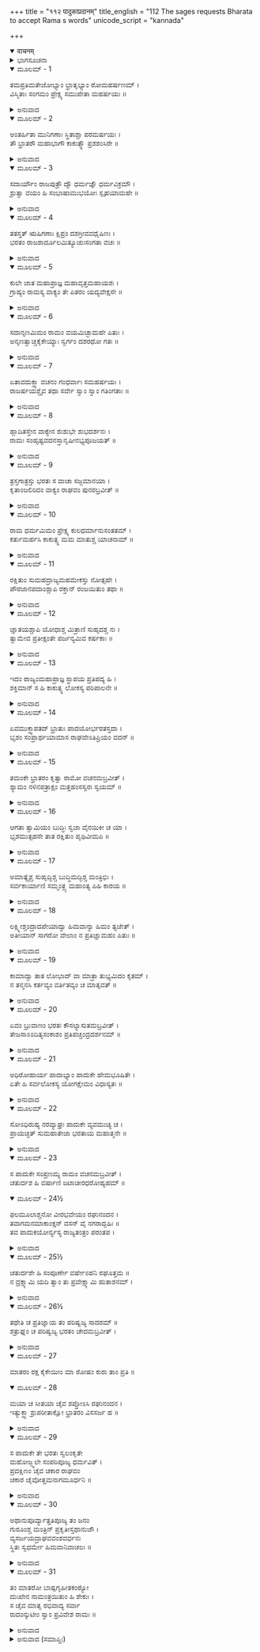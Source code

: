 +++
title = "११२ पादुकाप्रदानम्"
title_english = "112 The sages requests Bharata to accept Rama s words"
unicode_script = "kannada"

+++
<details open><summary>वाचनम्</summary>

<div class="audioEmbed"  caption="श्रीराम-हरिसीताराममूर्ति-घनपाठिभ्यां वचनम्" src="https://archive.org/download/Ramayana-recitation-Sriram-harisItArAmamUrti-Ghanapaati-v2/Kanda_2/Kanda_2_AYK-112-Padukaa_Pradaanam.mp3"></div>
</details>



<details><summary>ಭಾಗಸೂಚನಾ</summary>

ಶ್ರೀರಾಮನ ಆಜ್ಞೆಯಂತೆ ಅಯೋಧ್ಯೆಗೆ ಹಿಂದಿರುಗಲು ಋಷಿಗಳೂ ಭರತನಿಗೆ ಸಲಹೆ ನೀಡಿದುದು, ಪುನಃ ಭರತನು ಶ್ರೀರಾಮನ ಪಾದಗಳಲ್ಲಿ ಬಿದ್ದು ಅಯೋಧ್ಯೆಗೆ ಹಿಂದಿರುಗುವಂತೆ ಬೇಡಿಕೊಂಡುದು, ಶ್ರೀರಾಮನು ತನ್ನ ಪಾದುಕೆಗಳನ್ನು ಕೊಟ್ಟು ಸಮಾಧಾನಗೊಳಿಸಿ ಎಲ್ಲರನ್ನೂ ಕಳುಹಿಸಿಕೊಟ್ಟುದು
</details>

<details open><summary>ಮೂಲಮ್ - 1</summary>

ತಮಪ್ರತಿಮತೇಜೋಭ್ಯಾಂ ಭ್ರಾತೃಭ್ಯಾಂ ರೋಮಹರ್ಷಣಮ್ ।  
ವಿಸ್ಮಿತಾಃ ಸಂಗಮಂ ಪ್ರೇಕ್ಷ್ಯ ಸಮುಪೇತಾ ಮಹರ್ಷಯಃ ॥
</details>

<details><summary>ಅನುವಾದ</summary>

ಆ ಅನುಪಮ ತೇಜಸ್ವೀ ಸಹೋದರರ ಆ ರೋಮಾಂಚಕಾರಿ ಸಮಾಗಮವನ್ನು ನೋಡಿ ಅಲ್ಲಿಗೆ ಬಂದಿರುವ ಋಷಿಗಳಿಗೆ ಬಹಳ ವಿಸ್ಮಯವಾಯಿತು.॥1॥
</details>

<details open><summary>ಮೂಲಮ್ - 2</summary>

ಅಂತರ್ಹಿತಾ ಮುನಿಗಣಾಃ ಸ್ಥಿತಾಶ್ಚಾ ಪರಮರ್ಷಯಃ ।  
ತೌ ಭ್ರಾತರೌ ಮಹಾಭಾಗೌ ಕಾಕುತ್ಸ್ಥೌ ಪ್ರಶಶಂಸಿರೇ ॥
</details>

<details><summary>ಅನುವಾದ</summary>

ಅಂತರಿಕ್ಷದಲ್ಲಿ ಅದೃಶ್ಯವಾಗಿ ನಿಂತಿರುವ ಮುನಿಗಳು ಹಾಗೂ ಅಲ್ಲಿ ಪ್ರತ್ಯಕ್ಷ ರೂಪದಿಂದ ಕುಳಿತಿರುವ ಮಹರ್ಷಿಗಳು ಆ ಮಹಾಭಾಗ್ಯಶಾಲೀ ಕಕುತ್ಸ್ಥವಂಶೀ ಸಹೋದರರನ್ನು ಹೀಗೆ ಪ್ರಶಂಸಿಸಿದರು.॥2॥
</details>

<details open><summary>ಮೂಲಮ್ - 3</summary>

ಸದಾರ್ಯೌಂ ರಾಜಪುತ್ರೌ ದ್ವೌ ಧರ್ಮಜ್ಞೌ ಧರ್ಮವಿಕ್ರಮೌ ।  
ಶ್ರುತ್ವಾ ವಯಂ ಹಿ ಸಂಭಾಷಾಮುಭಯೋಃ ಸ್ಪೃಹಯಾಮಹೇ ॥
</details>

<details><summary>ಅನುವಾದ</summary>

ಇವರಿಬ್ಬರೂ ರಾಜಕುಮಾರರು ಸದಾಶ್ರೇಷ್ಠರೂ, ಧರ್ಮಜ್ಞರೂ, ಧರ್ಮಮಾರ್ಗದಲ್ಲಿ ನಡೆಯುವವರೂ ಆಗಿದ್ದಾರೆ. ಇವರಿಬ್ಬರ ಮಾತುಗಳನ್ನು ಕೇಳಿ ನಮಗೆ ಪದೇ-ಪದೇ ಕೇಳುತ್ತಾ ಇರಬೇಕೆಂದು ಅನಿಸುತ್ತದೆ.॥3॥
</details>

<details open><summary>ಮೂಲಮ್ - 4</summary>

ತತಸ್ತತ್ ಋಷಿಗಣಾಃ ಕ್ಷಿಪ್ರಂ ದಶಗ್ರೀವವಧೈಷಿಣಃ ।  
ಭರತಂ ರಾಜಶಾರ್ದೂಲಮಿತ್ಯೂಚುಃಸಂಗತಾ ವಚಃ ॥
</details>

<details><summary>ಅನುವಾದ</summary>

ಅನಂತರ ದಶಗ್ರೀವ ರಾವಣನ ವಧೆಯನ್ನು ಬಯಸುವ ಋಷಿಗಳು ಸೇರಿ ರಾಜಸಿಂಹ ಭರತನಲ್ಲಿ ಕೂಡಲೇ ಈ ಮಾತನ್ನು ಹೇಳಿದರು.॥4॥
</details>

<details open><summary>ಮೂಲಮ್ - 5</summary>

ಕುಲೇ ಜಾತ ಮಹಾಪ್ರಾಜ್ಞ ಮಹಾವೃತ್ತಮಹಾಯಶಃ ।  
ಗ್ರಾಹ್ಯಂ ರಾಮಸ್ಯ ವಾಕ್ಯಂ ತೇ ಪಿತರಂ ಯದ್ಯವೇಕ್ಷಸೇ ॥
</details>

<details><summary>ಅನುವಾದ</summary>

ಮಹಾಪ್ರಾಜ್ಞನೇ! ನೀನು ಉತ್ತಮಕುಲದಲ್ಲಿ ಉತ್ಪನ್ನನಾಗಿರುವೆ. ನಿನ್ನ ಆಚರಣೆಯು ಬಹಳ ಉತ್ತಮವಾಗಿದ್ದು. ಯಶಸ್ಸು ಮಹತ್ತರವಾಗಿದೆ. ನೀನು ನಿನ್ನ ತಂದೆಯ ಕಡೆಗೆ ನೋಡಿ, ಅವರಿಗೆ ಸುಖವನ್ನು ಕೊಡಬೇಕೆಂದು ಬಯಸುತ್ತಿರುವೆಯಾದರೆ ನೀನು ಶ್ರೀರಾಮಚಂದ್ರನ ಮಾತನ್ನು ಒಪ್ಪಿಕೊಳ್ಳಬೇಕು.॥5॥
</details>

<details open><summary>ಮೂಲಮ್ - 6</summary>

ಸದಾನೃಣಮಿಮಂ ರಾಮಂ ವಯಮಿಚ್ಛಾಮಹೇ ಪಿತುಃ ।  
ಅನೃಣತ್ವಾಚ್ಚಕೈಕೇಯ್ಯಾಃ ಸ್ವರ್ಗಂ ದಶರಥೋ ಗತಃ ॥
</details>

<details><summary>ಅನುವಾದ</summary>

ನಾವು ಶ್ರೀರಾಮನನ್ನು ತಂದೆಯ ಋಣದಿಂದ ಮುಕ್ತನಾಗಿ ನೋಡಲು ಬಯಸುತ್ತೇವೆ. ಕೈಕೇಯಿಯ ಋಣವನ್ನು ತೀರಿಸುವುದರಿಂದಲೇ ದಶರಥ ರಾಜನು ಸ್ವರ್ಗಕ್ಕೆ ತಲುಪಿರುವನು.॥6॥
</details>

<details open><summary>ಮೂಲಮ್ - 7</summary>

ಏತಾವದುಕ್ತ್ವಾ ವಚನಂ ಗಂಧರ್ವಾಃ ಸಮಹರ್ಷಯಃ ।  
ರಾಜರ್ಷಯಶ್ಚೈವ ತಥಾ ಸರ್ವೇ ಸ್ವಾಂ ಸ್ವಾಂ ಗತಿಂಗತಾಃ ॥
</details>

<details><summary>ಅನುವಾದ</summary>

ಇಷ್ಟು ಹೇಳಿ ಅಲ್ಲಿ ಬಂದಿರುವ ಗಂಧರ್ವರು, ಮಹರ್ಷಿಗಳು, ರಾಜರ್ಷಿಗಳು ತಮ್ಮ-ತಮ್ಮ ಸ್ಥಾನಗಳಿಗೆ ತೆರಳಿದರು.॥7॥
</details>

<details open><summary>ಮೂಲಮ್ - 8</summary>

ಹ್ಲಾದಿತಸ್ತೇನ ವಾಕ್ಯೇನ ಶುಶುಭೇ ಶುಭದರ್ಶನಃ ।  
ರಾಮಃ ಸಂಹೃಷ್ಟವದನಸ್ತಾನೃಷೀನಭ್ಯಪೂಜಯತ್ ॥
</details>

<details><summary>ಅನುವಾದ</summary>

ಯಾರ ದರ್ಶನದಿಂದ ಜಗತ್ತಿನ ಕಲ್ಯಾಣವಾಗುತ್ತದೋ, ಆ ಭಗವಾನ್ ಶ್ರೀರಾಮನು ಮಹರ್ಷಿಗಳ ವಚನದಿಂದ ಬಹಳ ಪ್ರಸನ್ನನಾದನು. ಅವನ ಮುಖವು ಹರ್ಷೋಲ್ಲಾಸದಿಂದ ಅರಳಿತು, ಇದರಿಂದ ಅವನು ಹೆಚ್ಚು ಶೋಭಿಸಿದನು ಹಾಗೂ ಅವನು ಆ ಮಹರ್ಷಿಗಳನ್ನು ಆದರದಿಂದ ಪ್ರಶಂಸಿಸಿದನು.॥8॥
</details>

<details open><summary>ಮೂಲಮ್ - 9</summary>

ತ್ರಸ್ತಗಾತ್ರಸ್ತು ಭರತಃ ಸ ವಾಚಾ ಸಜ್ಜಮಾನಯಾ ।  
ಕೃತಾಂಜಲಿರಿದಂ ವಾಕ್ಯಂ ರಾಘವಂ ಪುನರಬ್ರವೀತ್ ॥
</details>

<details><summary>ಅನುವಾದ</summary>

ಆದರೆ ಭರತನು ನಡುಗಿಹೋದನು. ಅವನು ತೊದಲುತ್ತಿರುವ ಮಾತಿನಿಂದ, ಕೈಮುಗಿದುಕೊಂಡು ಶ್ರೀರಾಮನಲ್ಲಿ ಹೇಳಿದನು.॥9॥
</details>

<details open><summary>ಮೂಲಮ್ - 10</summary>

ರಾಮ ಧರ್ಮಮಿಮಂ ಪ್ರೇಕ್ಷ್ಯ ಕುಲಧರ್ಮಾನುಸಂತತಮ್ ।  
ಕರ್ತುಮರ್ಹಸಿ ಕಾಕುತ್ಸ್ಥ ಮಮ ಮಾತುಶ್ಚ ಯಾಚನಾಮ್ ॥
</details>

<details><summary>ಅನುವಾದ</summary>

ಕಕುತ್ಸ್ಥಕುಲಭೂಷಣ ಶ್ರೀರಾಮಾ! ನಮ್ಮ ಕುಲಧರ್ಮಕ್ಕೆ ಸಮ್ಮತವಾಗಿ ಜ್ಯೇಷ್ಠಪುತ್ರನ ರಾಜ್ಯ ಸ್ವೀಕಾರ ಹಾಗೂ ಪ್ರಜಾಪಾಲನರೂಪೀ ಧರ್ಮವನ್ನು ಕಣ್ಣಿನಲ್ಲಿಟ್ಟುಕೊಂಡು ನೀನು ನನ್ನ ಮತ್ತು ತಾಯಿಯ ಬೇಡಿಕೆಯನ್ನು ನಡೆಸಿಕೊಡು.॥10॥
</details>

<details open><summary>ಮೂಲಮ್ - 11</summary>

ರಕ್ಷಿತುಂ ಸುಮಹದ್ರಾಜ್ಯಮಹಮೇಕಸ್ತು ನೋತ್ಸಹೇ ।  
ಪೌರಜಾನಪದಾಂಶ್ಚಾಪಿ ರಕ್ತಾನ್ ರಂಜಯಿತುಂ ತಥಾ ॥
</details>

<details><summary>ಅನುವಾದ</summary>

ನಾನೊಬ್ಬನೇ ಈ ವಿಶಾಲ ರಾಜ್ಯವನ್ನು ರಕ್ಷಿಸಲಾರೆನು ಹಾಗೂ ನಿನ್ನ ಚರಣಗಳಲ್ಲಿ ಅನುರಾಗವುಳ್ಳ ಈ ಪುರವಾಸಿಗಳನ್ನು ಹಾಗೂ ದೇಶವಾಸಿಗಳನ್ನು ನೀನಿಲ್ಲದೆ ಆನಂದವಾಗಿ ಇರಿಸಲಾರೆನು.॥11॥
</details>

<details open><summary>ಮೂಲಮ್ - 12</summary>

ಜ್ಞಾತಯಶ್ಚಾಪಿ ಯೋಧಾಶ್ಚ ಮಿತ್ರಾಣಿ ಸುಹೃದಶ್ಚ ನಃ ।  
ತ್ವಾಮೇವ ಪ್ರತೀಕ್ಷಂತೇ ಪರ್ಜನ್ಯಮಿವ ಕರ್ಷಕಾಃ ॥
</details>

<details><summary>ಅನುವಾದ</summary>

ರೈತನು ಮೋಡಗಳನ್ನು ಎದುರು ನೋಡುವಂತೆಯೇ ನಮ್ಮ ಬಂಧು-ಬಾಂಧವರು, ಯೋಧರು, ಮಿತ್ರರು ಸುಹೃದರು ಹೀಗೆ ಎಲ್ಲ ಜನರು ನಿನ್ನ ದಾರಿಯನ್ನೇ ನೋಡುತ್ತಿರುವರು.॥12॥
</details>

<details open><summary>ಮೂಲಮ್ - 13</summary>

ಇದಂ ರಾಜ್ಯಂಮಹಾಪ್ರಾಜ್ಞ ಸ್ಥಾಪಯ ಪ್ರತಿಪದ್ಯ ಹಿ ।  
ಶಕ್ತಿಮಾನ್ ಸ ಹಿ ಕಾಕುತ್ಸ್ಥ ಲೋಕಸ್ಯ ಪರಿಪಾಲನೇ ॥
</details>

<details><summary>ಅನುವಾದ</summary>

ಮಹಾಪ್ರಾಜ್ಞನೇ! ನೀನು ಈ ರಾಜ್ಯವನ್ನು ಸ್ವೀಕರಿಸಿ ಬೇರೆ ಯಾರಿಗಾದರೂ ಇದರ ಪಾಲನೆಯ ಭಾರ ಒಪ್ಪಿಸಿಬಿಡು. ಅವನೇ ನಿನ್ನ ರಾಜ್ಯದ, ಪ್ರಜೆಯ ಪಾಲನೆಯಲ್ಲಿ ಸಮರ್ಥನಾಗಬಲ್ಲನು.॥13॥
</details>

<details open><summary>ಮೂಲಮ್ - 14</summary>

ಏವಮುಕ್ತ್ವಾಪತದ್ ಭ್ರಾತುಃ ಪಾದಯೋರ್ಭರತಸ್ತದಾ ।  
ಭೃಶಂ ಸಂಪ್ರಾರ್ಥಯಾಮಾಸ ರಾಘವೇಽತಿಪ್ರಿಯಂ ವದನ್ ॥
</details>

<details><summary>ಅನುವಾದ</summary>

ಹೀಗೆ ಹೇಳುತ್ತಾ ಭರತನು ತನ್ನ ಅಣ್ಣನ ಪಾದಗಳಲ್ಲಿ ಬಿದ್ದನು. ಆಗ ಅವನು ಶ್ರೀರಘುನಾಥನಲ್ಲಿ ಅತ್ಯಂತ ಪ್ರಿಯಮಾತುಗಳನ್ನಾಡಿ ಅವನಲ್ಲಿ ರಾಜ್ಯ ಸ್ವೀಕರಿಸುವಂತೆ ಬಹಳವಾಗಿ ಪ್ರಾರ್ಥಿಸಿದನು.॥14॥
</details>

<details open><summary>ಮೂಲಮ್ - 15</summary>

ತಮಂಕೇ ಭ್ರಾತರಂ ಕೃತ್ವಾ ರಾಮೋ ವಚನಮಬ್ರವೀತ್ ।  
ಶ್ಯಾಮಂ ನಳಿನಪತ್ರಾಕ್ಷಂ ಮತ್ತಹಂಸಸ್ವರಃ ಸ್ವಯಮ್ ॥
</details>

<details><summary>ಅನುವಾದ</summary>

ಆಗ ಶ್ರೀರಾಮಚಂದ್ರನು ಶ್ಯಾಮಲವರ್ಣ ಕಮಲನಯನ ತಮ್ಮನಾದ ಭರತನನ್ನು ಎತ್ತಿ ತೊಡೆಯಲ್ಲಿ ಕುಳ್ಳಿರಿಸಿಕೊಂಡು ಮದಮತ್ತ ಹಂಸದಂತೆ ಮಧುರವಾಗಿ ಈ ಮಾತನ್ನು ಹೇಳಿದನು.॥15॥
</details>

<details open><summary>ಮೂಲಮ್ - 16</summary>

ಆಗತಾ ತ್ವಾಮಿಯಂ ಬುದ್ಧಿಃ ಸ್ವಜಾ ವೈನಯಿಕೀ ಚ ಯಾ ।  
ಭೃಶಮುತ್ಸಹಸೇ ತಾತ ರಕ್ಷಿತುಂ ಪೃಥಿವೀಮಪಿ ॥
</details>

<details><summary>ಅನುವಾದ</summary>

ಅಯ್ಯಾ! ನಿನಗೆ ಸ್ವಾಭಾವಿಕವಾಗಿ ಪ್ರಾಪ್ತವಾದ ವಿನಯ ಶೀಲಬುದ್ಧಿಯಿಂದ ನೀನು ಸಮಸ್ತ ಭೂಮಂಡಲವನ್ನು ರಕ್ಷಿಸಲು ಪೂರ್ಣವಾಗಿ ಸಮರ್ಥನಾಗಬಲ್ಲೆ.॥16॥
</details>

<details open><summary>ಮೂಲಮ್ - 17</summary>

ಅಮಾತ್ಯೈಶ್ಚ ಸುಹೃದ್ಭಿಶ್ಚ ಬುದ್ಧಿಮದ್ಭಿಶ್ಚ ಮಂತ್ರಿಭಿಃ ।  
ಸರ್ವಕಾರ್ಯಾಣಿ ಸಮ್ಮಂತ್ರ್ಯ ಮಹಾಂತ್ಯ ಪಿಹಿ ಕಾರಯ ॥
</details>

<details><summary>ಅನುವಾದ</summary>

ಇದಲ್ಲದೆ ಅಮಾತ್ಯರ, ಸುಹೃದರ, ಬುದ್ಧಿವಂತ ಮಂತ್ರಿಗಳ ಸಲಹೆ ಪಡೆದು, ರಾಜಕಾರ್ಯ ಎಷ್ಟೇ ದೊಡ್ಡದಾಗಿದ್ದರೂ ಆ ಎಲ್ಲ ಕಾರ್ಯಗಳನ್ನು ಅವರಿಂದ ಮಾಡಿಸಿಕೋ.॥17॥
</details>

<details open><summary>ಮೂಲಮ್ - 18</summary>

ಲಕ್ಷ್ಮೀಶ್ಚಂದ್ರಾದಪೇಯಾದ್ವಾ ಹಿಮವಾನ್ವಾ ಹಿಮಂ ತ್ಯಜೇತ್ ।  
ಅತೀಯಾನ್ ಸಾಗರೋ ವೇಲಾಂ ನ ಪ್ರತಿಜ್ಞಾಮಹಂ ಪಿತುಃ ॥
</details>

<details><summary>ಅನುವಾದ</summary>

ಚಂದ್ರನು ಶೀತಲತೆಯನ್ನು ಬಿಟ್ಟುಬಿಟ್ಟರೂ, ಹಿಮಾಲಯವು ಹಿಮವನ್ನು ತ್ಯಜಿಸಿದರೂ, ಸಮುದ್ರವು ತನ್ನ ಮೇರೆಯನ್ನು ಮೀರಿದರೂ ನಾನು ತಂದೆಯ ಪ್ರತಿಜ್ಞೆಯನ್ನು ಮುರಿಯಲಾರೆನು.॥18॥
</details>

<details open><summary>ಮೂಲಮ್ - 19</summary>

ಕಾಮಾದ್ವಾ ತಾತ ಲೋಭಾದ್ ವಾ ಮಾತ್ರಾ ತುಭ್ಯಮಿದಂ ಕೃತಮ್ ।  
ನ ತನ್ಮನಸಿ ಕರ್ತವ್ಯಂ ವರ್ತಿತವ್ಯಂ ಚ ಮಾತೃವತ್ ॥
</details>

<details><summary>ಅನುವಾದ</summary>

ಅಪ್ಪಾ! ತಾಯಿ ಕೈಕೇಯಿಯು ಕಾಮನೆಯಿಂದ ಅಥವಾ ಲೋಭದಿಂದ ನಿನಗಾಗಿ ಏನು ಮಾಡಿರುವಳೋ ಅದನ್ನು ಮನಸ್ಸಿಗೆ ಹಚ್ಚಿಕೊಳ್ಳಬೇಡ. ಪೂಜನೀಯ ತಾಯಿಯೊಡನೆ ವರ್ತಿಸುವಂತೆಯೇ ನೀನು ಆಕೆಯೊಡನೆ ವರ್ತಿಸು.॥19॥
</details>

<details open><summary>ಮೂಲಮ್ - 20</summary>

ಏವಂ ಬ್ರುವಾಣಂ ಭರತಃ ಕೌಸಲ್ಯಾಸುತಮಬ್ರವೀತ್ ।  
ತೇಜಸಾಽಽದಿತ್ಯಸಂಕಾಶಂ ಪ್ರತಿಪಚ್ಚಂದ್ರದರ್ಶನಮ್ ॥
</details>

<details><summary>ಅನುವಾದ</summary>

ಸೂರ್ಯನಂತೆ ತೇಜಸ್ವಿಯೂ, ಬಿದಿಗೆಯ ಚಂದ್ರನಂತೆ ಆಹ್ಲಾದಕರ ಪ್ರಿಯದರ್ಶನನೂ ಆದ ಕೌಸಲ್ಯಾನಂದನ ಶ್ರೀರಾಮನು ಹೀಗೆ ಹೇಳಿದಾಗ ಭರತನು ಇಂತೆಂದನು.॥20॥
</details>

<details open><summary>ಮೂಲಮ್ - 21</summary>

ಅಧಿರೋಹಾರ್ಯ ಪಾದಾಭ್ಯಾಂ ಪಾದುಕೇ ಹೇಮಭೂಷಿತೇ ।  
ಏತೇ ಹಿ ಸರ್ವಲೋಕಸ್ಯ ಯೋಗಕ್ಷೇಮಂ ವಿಧಾಸ್ಯತಃ ॥
</details>

<details><summary>ಅನುವಾದ</summary>

ಆರ್ಯ! ಇವೆರಡು ಸ್ವರ್ಣಪಾದುಕೆಗಳು ನಿನ್ನ ಚರಣಗಳಿಗೆ ಅರ್ಪಿಸುತ್ತಿದ್ದೇನೆ. ನೀನು ಇವುಗಳ ಮೇಲೆ ನಿನ್ನ ಚರಣಗಳನ್ನು ಇಡು. ಇವೇ ಸಂಪೂರ್ಣ ಜಗತ್ತಿನ ಯೋಗ-ಕ್ಷೇಮವನ್ನು ನಿರ್ವಹಿಸುವವು.॥21॥
</details>

<details open><summary>ಮೂಲಮ್ - 22</summary>

ಸೋಽಧಿರುಹ್ಯ ನರವ್ಯಾಘ್ರಃ ಪಾದುಕೇ ವ್ಯವಮುಚ್ಯ ಚ ।  
ಪ್ರಾಯಚ್ಛತ್ ಸುಮಹಾತೇಜಾ ಭರತಾಯ ಮಹಾತ್ಮನೇ ॥
</details>

<details><summary>ಅನುವಾದ</summary>

ಆಗ ಮಹಾತೇಜಸ್ವೀ ಪುರುಷಸಿಂಹ ಶ್ರೀರಾಮನು ಆ ಪಾದುಕೆಗಳನ್ನು ಮೆಟ್ಟಿ, ಅದನ್ನು ಬೇರೆಯಾಗಿಸಿ ಮಹಾತ್ಮನಾದ ಭರತನಿಗೆ ಒಪ್ಪಿಸಿದನು.॥22॥
</details>

<details open><summary>ಮೂಲಮ್ - 23</summary>

ಸ ಪಾದುಕೇ ಸಂಪ್ರಣಮ್ಯ ರಾಮಂ ವಚನಮಬ್ರವೀತ್ ।  
ಚತುರ್ದಶ ಹಿ ವರ್ಷಾಣಿ ಜಟಾಚೀರಧರೋಹ್ಯಹಮ್ ॥
</details>

<details open><summary>ಮೂಲಮ್ - 24½</summary>

ಫಲಮೂಲಾಶ್ಚನೋ ವೀರಭವೇಯಂ ರಘುನಂದನ ।  
ತವಾಗಮನಮಾಕಾಂಕ್ಷನ್ ವಸನ್ ವೈ ನಗರಾದ್ಬಹಿಃ ॥  
ತವ ಪಾದುಕಯೋರ್ನ್ಯಸ್ಯ ರಾಜ್ಯತಂತ್ರಂ ಪರಂತಪ ।
</details>

<details><summary>ಅನುವಾದ</summary>

ಆ ಪಾದುಕೆಗಳಿಗೆ ವಂದಿಸಿ ಭರತನು ಶ್ರೀರಾಮನಲ್ಲಿ ಹೇಳಿದನು-ವೀರ ರಘುನಂದನ! ನಾನೂ ಕೂಡ ಹದಿನಾಲ್ಕು ವರ್ಷಗಳವರೆಗೆ ಜಟಾ-ವಲ್ಕಲ ಧರಿಸಿ, ಫಲ-ಮೂಲಗಳನ್ನು ತಿನ್ನುತ್ತಾ, ನಿನ್ನ ಆಗಮನವನ್ನು ನಿರೀಕ್ಷಿಸುತ್ತಾ ನಗರದ ಹೊರಗೇ ಇರುವೆನು. ಪರಂತಪ! ಅಷ್ಟು ದಿನಗಳವರೆಗೆ ರಾಜ್ಯಭಾರವನ್ನು ನಿನ್ನ ಚರಣಪಾದುಕೆಗಳ ಮೇಲೆ ಇರಿಸಿಯೇ ನಾನು ನಿನ್ನ ದಾರಿ ನೋಡುತ್ತಾ ಇರುವೆನು.॥23-24॥
</details>

<details open><summary>ಮೂಲಮ್ - 25½</summary>

ಚತುರ್ದಶೇ ಹಿ ಸಂಪೂರ್ಣೇ ವರ್ಷೇಽಹನಿ ರಘೂತ್ತಮ ॥  
ನ ದ್ರಕ್ಷ್ಯಾಮಿ ಯದಿ ತ್ವಾಂ ತು ಪ್ರವೇಕ್ಷ್ಯಾಮಿ ಹುತಾಶನಮ್ ।
</details>

<details><summary>ಅನುವಾದ</summary>

ರಘುಕುಲ ಶಿರೋಮಣಿಯೇ! ಹದಿನಾಲ್ಕು ವರ್ಷಗಳು ಪೂರ್ಣವಾಗಿ ಹದಿನೈದನೆಯ ಹೊಸ ವರ್ಷದ ಮೊದಲ ದಿನವೇ ನನಗೆ ನಿನ್ನ ದರ್ಶನವಾಗದಿದ್ದರೆ ನಾನು ಅಗ್ನಿಪ್ರವೇಶ ಮಾಡಿಬಿಡುವೆ.॥25॥
</details>

<details open><summary>ಮೂಲಮ್ - 26½</summary>

ತಥೇತಿ ಚ ಪ್ರತಿಜ್ಞಾಯ ತಂ ಪರಿಷ್ವಜ್ಯ ಸಾದರಮ್ ॥  
ಶತ್ರುಘ್ನಂ ಚ ಪರಿಷ್ವಜ್ಯ ಭರತಂ ಚೇದಮಬ್ರವೀತ್ ।
</details>

<details><summary>ಅನುವಾದ</summary>

ಶ್ರೀರಾಮಚಂದ್ರನು ‘ಹಾಗೆಯೇ ಆಗಲಿ’ ಎಂದು ಹೇಳಿ ಒಪ್ಪಿಗೆ ಕೊಟ್ಟು, ತುಂಬು ಆದರದಿಂದ ಭರತನನ್ನು ಎದೆಗೊತ್ತಿಕೊಂಡನು. ಅನಂತರ ಶತ್ರುಘ್ನನನ್ನೂ ಬಿಗಿದಪ್ಪಿಕೊಂಡನು.॥26॥
</details>

<details open><summary>ಮೂಲಮ್ - 27</summary>

ಮಾತರಂ ರಕ್ಷ ಕೈಕೇಯೀಂ ಮಾ ರೋಷಂ ಕುರು ತಾಂ ಪ್ರತಿ ॥
</details>

<details open><summary>ಮೂಲಮ್ - 28</summary>

ಮಯಾ ಚ ಸೀತಯಾ ಚೈವ ಶಪ್ತೋಽಸಿ ರಘುನಂದನ ।  
ಇತ್ಯುಕ್ತ್ವಾ ಶ್ರುಪರೀತಾಕ್ಷೋ ಭ್ರಾತರಂ ವಿಸಸರ್ಜ ಹ ॥
</details>

<details><summary>ಅನುವಾದ</summary>

ರಘುನಂದನ! ನಾನು ನಿನಗೆ ನನ್ನ ಮತ್ತು ಸೀತೆಯ ಮೇಲೆ ಆಣೆಯಿಟ್ಟು ಹೇಳುತ್ತೇನೆ - ‘ನೀನು ತಾಯಿ ಕೈಕೇಯಿಯನ್ನು ರಕ್ಷಿಸಬೇಕು, ಆಕೆಯ ಕುರಿತು ಎಂದೂ ಸಿಟ್ಟಾಗಬಾರದು’ - ಇಷ್ಟು ಹೇಳುತ್ತಿರುವಾಗ ಅವನ ಕಣ್ಣುಗಳಲ್ಲಿ ಕಂಬನಿ ಮಿಡಿಯಿತು. ಅವನು ಭಾರವಾದ ಹೃದಯದಿಂದ ಶತ್ರುಘ್ನನನ್ನು ಬೀಳ್ಕೊಟ್ಟನು.॥27-28॥
</details>

<details open><summary>ಮೂಲಮ್ - 29</summary>

ಸ ಪಾದುಕೇ ತೇ ಭರತಃ ಸ್ವಲಂಕೃತೇ  
ಮಹೋಜ್ಜ್ವಲೇ ಸಂಪರಿಪೂಜ್ಯ ಧರ್ಮವಿತ್ ।  
ಪ್ರದಕ್ಷಿಣಂ ಚೈವ ಚಕಾರ ರಾಘವಂ  
ಚಕಾರ ಚೈವೋತ್ತಮನಾಗಮೂರ್ಧನಿ ॥
</details>

<details><summary>ಅನುವಾದ</summary>

ಧರ್ಮಜ್ಞ ಭರತನು ಚೆನ್ನಾಗಿ ಅಲಂಕರಿಸಿದ ಆ ಉಜ್ಜ್ವಲ ಚರಣ ಪಾದುಕೆಗಳನ್ನು ಪಡೆದು ಶ್ರೀರಾಮಚಂದ್ರನಿಗೆ ಪ್ರದಕ್ಷಿಣೆ ಮಾಡಿ ಆ ಪಾದುಕೆಗಳನ್ನು ಸರ್ವಶ್ರೇಷ್ಠ ಪಟ್ಟದಾನೆಯ ಮಸ್ತಕದ ಮೇಲೆ ಇರಿಸಿದನು.॥29॥
</details>

<details open><summary>ಮೂಲಮ್ - 30</summary>

ಅಥಾನುಪೂರ್ವ್ಯಾತ್ಪ್ರತಿಪೂಜ್ಯ ತಂ ಜನಂ  
ಗುರೂಂಶ್ಚ ಮಂತ್ರಿನ್ ಪ್ರಕೃತೀಸ್ತಥಾನುಜೌ ।  
ವ್ಯಸರ್ಜಯದ್ರಾಘವವಂಶವರ್ಧನಃ  
ಸ್ಥಿತಃ ಸ್ವಧರ್ಮೇ ಹಿಮವಾನಿವಾಚಲಃ ॥
</details>

<details><summary>ಅನುವಾದ</summary>

ಅನಂತರ ತನ್ನ ಧರ್ಮದಲ್ಲಿ ಹಿಮಾಲಯದಂತೆ ಅವಿಚಲನಾಗಿ ಸ್ಥಿರನಾಗಿರುವ ರಘುವಂಶವರ್ಧನ ಶ್ರೀರಾಮನು ಕ್ರಮವಾಗಿ ಅಲ್ಲಿಗೆ ಬಂದಿರುವ ಜನಸಮುದಾಯ, ಗುರುಗಳು, ಮಂತ್ರಿಗಳು, ಪ್ರಜಾಜನರು ಹಾಗೂ ಇಬ್ಬರೂ ಸಹೋದರರನ್ನು ಯಥಾಯೋಗ್ಯವಾಗಿ ಸತ್ಕರಿಸಿ ಅವರನ್ನು ಬೀಳ್ಕೊಟ್ಟನು.॥30॥
</details>

<details open><summary>ಮೂಲಮ್ - 31</summary>

ತಂ ಮಾತರೋ ಬಾಷ್ಪಗೃಹೀತಕಂಠ್ಯೋ  
ದುಃಖೇನ ನಾಮಂತ್ರಯಿತುಂ ಹಿ ಶೇಕುಃ ।  
ಸ ಚೈವ ಮಾತೃ ರಭಿವಾದ್ಯ ಸರ್ವಾ  
ರುದಂನ್ಕುಟೀಂ ಸ್ವಾಂ ಪ್ರವಿವೇಶ ರಾಮಃ ॥
</details>

<details><summary>ಅನುವಾದ</summary>

ಆಗ ಕೌಸಲ್ಯಾದಿ ಎಲ್ಲ ತಾಯಂದಿರ ಗಂಟಲು ಕಟ್ಟಿ ಕಂಬನಿ ತುಂಬಿದವು. ಅವರಿಂದ ದುಃಖದಿಂದಾಗಿ ಶ್ರೀರಾಮನನ್ನು ಸಂಬೋಧಿಸಲು ಸಾಧ್ಯವಾಗಲಿಲ್ಲ. ಶ್ರೀರಾಮನೂ ಕೂಡ ಎಲ್ಲ ತಾಯಂದಿರನ್ನು ವಂದಿಸಿ ಅಳುತ್ತಾ ತನ್ನ ಪರ್ಣಕುಟೀರವನ್ನು ಹೊಕ್ಕನು.॥31॥
</details>

<details><summary>ಅನುವಾದ (ಸಮಾಪ್ತಿಃ)</summary>

ಶ್ರೀವಾಲ್ಮೀಕಿ ವಿರಚಿತ ಆರ್ಷರಾಮಾಯಣ ಆದಿಕಾವ್ಯದ ಅಯೋಧ್ಯಾಕಾಂಡದಲ್ಲಿ ಒಂದು ನೂರ ಹನ್ನೆರಡನೆಯ ಸರ್ಗ ಪೂರ್ಣವಾಯಿತು ॥112॥
</details>
